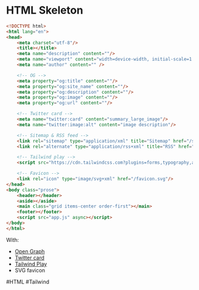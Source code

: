 # HTML Skeleton

```html
<!DOCTYPE html>
<html lang="en">
<head>
	<meta charset="utf-8"/>
	<title></title>
	<meta name="description" content=""/>
	<meta name="viewport" content="width=device-width, initial-scale=1.0">
	<meta name="author" content="" />

	<!-- OG -->
	<meta property="og:title" content=""/>
	<meta property="og:site_name" content=""/>
	<meta property="og:description" content=""/>
	<meta property="og:image" content=""/>
	<meta property="og:url" content=""/>

	<!-- Twitter card -->
	<meta name="twitter:card" content="summary_large_image"/>
	<meta name="twitter:image:alt" content="image description"/>

	<!-- Sitemap & RSS feed -->
	<link rel="sitemap" type="application/xml" title="Sitemap" href="/sitemap.xml"/>
	<link rel="alternate" type="application/rss+xml" title="RSS" href="/rss.xml"/>

	<!-- Tailwind play -->
	<script src="https://cdn.tailwindcss.com?plugins=forms,typography,aspect-ratio,line-clamp"></script>

	<!-- Favicon -->
	<link rel="icon" type="image/svg+xml" href="/favicon.svg"/>
</head>
<body class="prose">
	<header></header>
	<aside></aside>
	<main class="grid items-center order-first"></main>
	<footer></footer>
	<script src="app.js" async></script>
</body>
</html>
```

With:
* [Open Graph](https://ogp.me/)
* [Twitter card](https://developer.twitter.com/en/docs/twitter-for-websites/cards/overview/abouts-cards)
* [Tailwind Play](https://tailwindcss.com/)
* SVG favicon

#HTML #Tailwind 